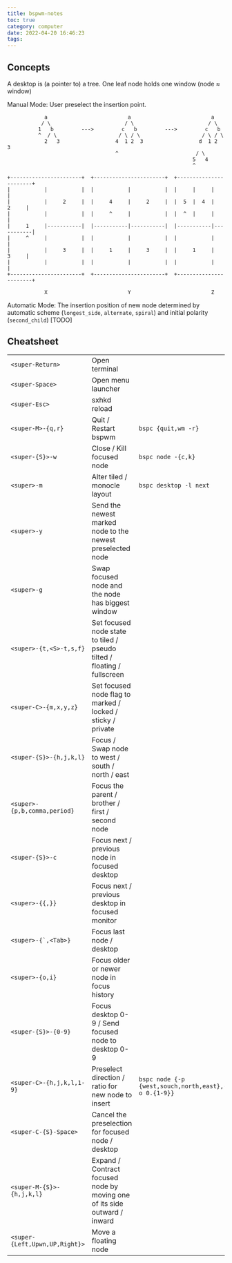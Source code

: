 ```yaml
---
title: bspwm-notes
toc: true
category: computer
date: 2022-04-20 16:46:23
tags:
---
```


<!-- more -->

## Concepts

A desktop is (a pointer to) a tree.
One leaf node holds one window (node &asymp; window)

Manual Mode: User preselect the insertion point.
```plaintext
            a                          a                          a
           / \                        / \                        / \
          1   b         --->         c   b         --->         c   b
          ^  / \                    / \ / \                    / \ / \
            2   3                  4  1 2  3                  d  1 2  3
                                   ^                         / \
                                                            5   4
                                                            ^

+-----------------------+  +-----------------------+  +-----------------------+
|           |           |  |           |           |  |     |     |           |
|           |     2     |  |     4     |     2     |  |  5  |  4  |     2     |
|           |           |  |     ^     |           |  |  ^  |     |           |
|     1     |-----------|  |-----------|-----------|  |-----------|-----------|
|     ^     |           |  |           |           |  |           |           |
|           |     3     |  |     1     |     3     |  |     1     |     3     |
|           |           |  |           |           |  |           |           |
+-----------------------+  +-----------------------+  +-----------------------+

            X                          Y                          Z
```

Automatic Mode: The insertion position of new node determined by automatic scheme (`longest_side`, `alternate`, `spiral`) and initial polarity (`second_child`)
\[TODO\]

## Cheatsheet

|                                |                                                                           | |
| --                             | --                                                                        | -- |
| `<super-Return>`               | Open terminal                                                             | |
| `<super-Space>`                | Open menu launcher                                                        | |
| `<super-Esc>`                  | sxhkd reload                                                              | |
| `<super-M>-{q,r}`              | Quit / Restart bspwm                                                      | `bspc {quit,wm -r}` |
| `<super-{S}>-w`                | Close / Kill focused node                                                 | `bspc node -{c,k}` |
| `<super>-m`                    | Alter tiled / monocle layout                                              | `bspc desktop -l next` |
| `<super>-y`                    | Send the newest marked node to the newest preselected node                ||
| `<super>-g`                    | Swap focused node and the node has biggest window                         ||
| `<super>-{t,<S>-t,s,f}`        | Set focused node state to tiled / pseudo tilted / floating / fullscreen   ||
| `<super-C>-{m,x,y,z}`          | Set focused node flag to marked / locked / sticky / private               ||
| `<super-{S}>-{h,j,k,l}`        | Focus / Swap node to west / south / north / east                          ||
| `<super>-{p,b,comma,period}`   | Focus the parent / brother / first / second node                          ||
| `<super-{S}>-c`                | Focus next / previous node in focused desktop                             ||
| `<super>-{{,}}`                | Focus next / previous desktop in focused monitor                          ||
| ``<super>-{`,<Tab>}``          | Focus last node / desktop                                                 ||
| `<super>-{o,i}`                | Focus older or newer node in focus history                                ||
| `<super-{S}>-{0-9}`            | Focus desktop 0-9 / Send focused node to desktop 0-9                      ||
| `<super-C>-{h,j,k,l,1-9}`      | Preselect direction / ratio for new node to insert                        | `bspc node {-p {west,souch,north,east},-o 0.{1-9}}`|
| `<super-C-{S}-Space>`          | Cancel the preselection for focused node / desktop                        ||
| `<super-M-{S}>-{h,j,k,l}`      | Expand / Contract focused node by moving one of its side outward / inward ||
| `<super-{Left,Upwn,UP,Right}>` | Move a floating node                                                      ||
